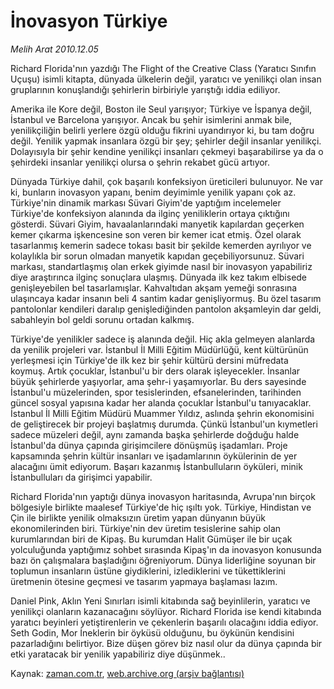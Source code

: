 # İnovasyon Türkiye

*Melih Arat 2010.12.05*

<td class="columnist-detail">
<p>Richard Florida'nın yazdığı The Flight of the Creative Class (Yaratıcı Sınıfın Uçuşu) isimli kitapta, dünyada ülkelerin değil, yaratıcı ve yenilikçi olan insan gruplarının konuşlandığı şehirlerin birbiriyle yarıştığı iddia ediliyor.</p>
<p>
<div id="haberMetinDiv">
<p>Amerika ile Kore değil, Boston ile Seul yarışıyor; Türkiye ve İspanya değil, İstanbul ve Barcelona yarışıyor. Ancak bu şehir isimlerini anmak bile, yenilikçiliğin belirli yerlere özgü olduğu fikrini uyandırıyor ki, bu tam doğru değil. Yenilik yapmak insanlara özgü bir şey; şehirler değil insanlar yenilikçi. Dolayısıyla bir şehir kendine yenilikçi insanları çekmeyi başarabilirse ya da o şehirdeki insanlar yenilikçi olursa o şehrin rekabet gücü artıyor.
<p>Dünyada Türkiye dahil, çok başarılı konfeksiyon üreticileri bulunuyor. Ne var ki, bunların inovasyon yapanı, benim deyimimle yenilik yapanı çok az. Türkiye'nin dinamik markası Süvari Giyim'de yaptığım incelemeler Türkiye'de konfeksiyon alanında da ilginç yeniliklerin ortaya çıktığını gösterdi. Süvari Giyim, havaalanlarındaki manyetik kapılardan geçerken kemer çıkarma işkencesine son veren bir kemer icat etmiş. Özel olarak tasarlanmış kemerin sadece tokası basit bir şekilde kemerden ayrılıyor ve kolaylıkla bir sorun olmadan manyetik kapıdan geçebiliyorsunuz. Süvari markası, standartlaşmış olan erkek giyimde nasıl bir inovasyon yapabiliriz diye araştırınca ilginç sonuçlara ulaşmış. Dünyada ilk kez takım elbisede genişleyebilen bel tasarlamışlar. Kahvaltıdan akşam yemeği sonrasına ulaşıncaya kadar insanın beli 4 santim kadar genişliyormuş. Bu özel tasarım pantolonlar kendileri daralıp genişlediğinden pantolon akşamleyin dar geldi, sabahleyin bol geldi sorunu ortadan kalkmış.
<p>Türkiye'de yenilikler sadece iş alanında değil. Hiç akla gelmeyen alanlarda da yenilik projeleri var. İstanbul İl Milli Eğitim Müdürlüğü, kent kültürünün yerleşmesi için Türkiye'de ilk kez bir şehir kültürü dersini müfredata koymuş. Artık çocuklar, İstanbul'u bir ders olarak işleyecekler. İnsanlar büyük şehirlerde yaşıyorlar, ama şehr-i yaşamıyorlar. Bu ders sayesinde İstanbul'u müzelerinden, spor tesislerinden, efsanelerinden, tarihinden güncel sosyal yapısına kadar her alanda çocuklar İstanbul'u tanıyacaklar. İstanbul İl Milli Eğitim Müdürü Muammer Yıldız, aslında şehrin ekonomisini de geliştirecek bir projeyi başlatmış durumda. Çünkü İstanbul'un kıymetleri sadece müzeleri değil, aynı zamanda başka şehirlerde doğduğu halde İstanbul'da dünya çapında girişimcilere dönüşmüş işadamları. Proje kapsamında şehrin kültür insanları ve işadamlarının öykülerinin de yer alacağını ümit ediyorum. Başarı kazanmış İstanbulluların öyküleri, minik İstanbulluları da girişimci yapabilir.
<p>Richard Florida'nın yaptığı dünya inovasyon haritasında, Avrupa'nın birçok bölgesiyle birlikte maalesef Türkiye'de hiç ışıltı yok. Türkiye, Hindistan ve Çin ile birlikte yenilik olmaksızın üretim yapan dünyanın büyük ekonomilerinden biri. Türkiye'nin dev üretim tesislerine sahip olan kurumlarından biri de Kipaş. Bu kurumdan Halit Gümüşer ile bir uçak yolculuğunda yaptığımız sohbet sırasında Kipaş'ın da inovasyon konusunda bazı ön çalışmalara başladığını öğreniyorum. Dünya liderliğine soyunan bir toplumun insanların üstüne giydiklerini, izlediklerini ve tükettiklerini üretmenin ötesine geçmesi ve tasarım yapmaya başlaması lazım.
<p>Daniel Pink, Aklın Yeni Sınırları isimli kitabında sağ beyinlilerin, yaratıcı ve yenilikçi olanların kazanacağını söylüyor. Richard Florida ise kendi kitabında yaratıcı beyinleri yetiştirenlerin ve çekenlerin başarılı olacağını iddia ediyor. Seth Godin, Mor İneklerin bir öyküsü olduğunu, bu öykünün kendisini pazarladığını belirtiyor. Bize düşen görev biz nasıl olur da dünya çapında bir etki yaratacak bir yenilik yapabiliriz diye düşünmek.. </p></p></p></p></p></div>
</p>
<a href="http://web.archive.org/web/20110104105017/mailto:m.arat@zaman.com.tr">
</a></td>

Kaynak: [zaman.com.tr](http://zaman.com.tr/yazar.do?yazino=1061010), [web.archive.org (arşiv bağlantısı)](http://web.archive.org/web/20110104105017/http://www.zaman.com.tr/yazar.do?yazino=1061010)
